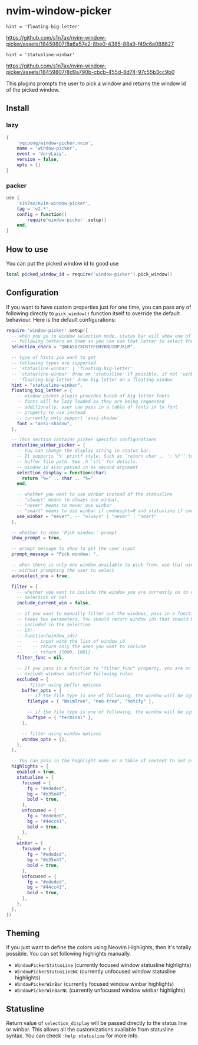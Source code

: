 # nvim-window-picker

`hint = 'floating-big-letter'`

https://github.com/s1n7ax/nvim-window-picker/assets/18459807/8a6a57e2-8be0-4385-88a9-f49c6a088627

`hint = 'statusline-winbar'`

https://github.com/s1n7ax/nvim-window-picker/assets/18459807/8d9a790b-cbcb-455d-8d74-97c55b3cc9b0

This plugins prompts the user to pick a window and returns the window id of the
picked window.

## Install

### lazy

```lua
{
    'vqcuong/window-picker.nvim',
    name = 'window-picker',
    event = 'VeryLazy',
    version = false,
    opts = {}
}
```

### packer
```lua
use {
    's1n7ax/nvim-window-picker',
    tag = 'v2.*',
    config = function()
        require'window-picker'.setup()
    end,
}
```

## How to use
You can put the picked window id to good use
```lua
local picked_window_id = require('window-picker').pick_window()
```

## Configuration
If you want to have custom properties just for one time, you can pass any of
following directly to `pick_window()` function itself to override the default
behaviour. Here is the default configurations:
```lua
require 'window-picker'.setup({
  -- when you go to window selection mode, status bar will show one of
  -- following letters on them so you can use that letter to select the window
  selection_chars = "QWEASDZXCRTYFGHVBNUIOPJKLM",

  -- type of hints you want to get
  -- following types are supported
  -- 'statusline-winbar' | 'floating-big-letter'
  -- 'statusline-winbar' draw on 'statusline' if possible, if not 'winbar' will be
  -- 'floating-big-letter' draw big letter on a floating window
  hint = "statusline-winbar",
  floating_big_letter = {
    -- window picker plugin provides bunch of big letter fonts
    -- fonts will be lazy loaded as they are being requested
    -- additionally, user can pass in a table of fonts in to font
    -- property to use instead
    -- currently only support 'ansi-shadow'
    font = "ansi-shadow",
  },

  -- This section contains picker specific configurations
  statusline_winbar_picker = {
    -- You can change the display string in status bar.
    -- It supports '%' printf style. Such as `return char .. ': %f'` to display
    -- buffer file path. See :h 'stl' for details.
    -- window id also passed in as second argument
    selection_display = function(char) 
      return "%=" .. char .. "%="
    end,

    -- whether you want to use winbar instead of the statusline
    -- "always" means to always use winbar,
    -- "never" means to never use winbar
    -- "smart" means to use winbar if cmdheight=0 and statusline if cmdheight > 0
    use_winbar = "never", -- "always" | "never" | "smart"
  },

  -- whether to show 'Pick window:' prompt
  show_prompt = true,

  -- prompt message to show to get the user input
  prompt_message = "Pick window: ",

  -- when there is only one window available to pick from, use that window
  -- without prompting the user to select
  autoselect_one = true,

  filter = {
    -- whether you want to include the window you are currently on to window
    -- selection or not
    include_current_win = false,

    -- if you want to manually filter out the windows, pass in a function that
    -- takes two parameters. You should return window ids that should be
    -- included in the selection
    -- EX:-
    -- function(window_ids)
    --    -- input with the list of window_id
    --    -- return only the ones you want to include
    --    -- return {1000, 1001}
    filter_func = nil,

    -- If you pass in a function to "filter_func" property, you are on your own
    -- exclude windows satisfied following rules
    excluded = {
      -- filter using buffer options
      buffer_opts = {
        -- if the file type is one of following, the window will be ignored
        filetype = { "NvimTree", "neo-tree", "notify" },

        -- if the file type is one of following, the window will be ignored
        buftype = { "terminal" },
      },

      -- filter using window options
      window_opts = {},
    },
  },

  -- You can pass in the highlight name or a table of content to set as highlight
  highlights = {
    enabled = true,
    statusline = {
      focused = {
        fg = "#ededed",
        bg = "#e35e4f",
        bold = true,
      },
      unfocused = {
        fg = "#ededed",
        bg = "#44cc41",
        bold = true,
      },
    },
    winbar = {
      focused = {
        fg = "#ededed",
        bg = "#e35e4f",
        bold = true,
      },
      unfocused = {
        fg = "#ededed",
        bg = "#44cc41",
        bold = true,
      },
    },
  },
})
```

## Theming
If you just want to define the colors using Neovim Highlights, then it's totally
possible. You can set following highlights manually.

- `WindowPickerStatusLine` (currently focused window statusline highlights)
- `WindowPickerStatusLineNC` (currently unfocused window statusline highlights)
- `WindowPickerWinBar` (currently focused window winbar highlights)
- `WindowPickerWinBarNC` (currently unfocused window winbar highlights)

## Statusline 
Return value of `selection_display` will be passed directly to the
status line or winbar. This allows all the customizations available from
statusline syntax. You can check `:help statusline` for more info.

